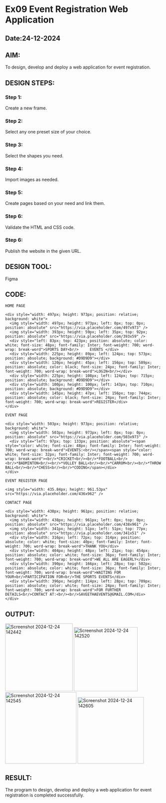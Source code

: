 # Ex09 Event Registration Web Application
## Date:24-12-2024

## AIM:
To design, develop and deploy a web application for event registration.

## DESIGN STEPS:

### Step 1:
Create a new frame.

### Step 2:
Select any one preset size of your choice.

### Step 3:
Select the shapes you need.

### Step 4:
Import images as needed.

### Step 5:
Create pages based on your need and link them.

### Step 6:

Validate the HTML and CSS code.

### Step 6:

Publish the website in the given URL.

## DESIGN TOOL:
Figma

## CODE:
```
HOME PAGE

<div style="width: 497px; height: 973px; position: relative; background: white">
  <img style="width: 497px; height: 973px; left: 0px; top: 0px; position: absolute" src="https://via.placeholder.com/497x973" />
  <img style="width: 393px; height: 59px; left: 35px; top: 92px; position: absolute" src="https://via.placeholder.com/393x59" />
  <div style="left: 83px; top: 423px; position: absolute; color: white; font-size: 48px; font-family: Inter; font-weight: 700; word-wrap: break-word">SPORTS DAY<br/>     EVENTS </div>
  <div style="width: 225px; height: 89px; left: 124px; top: 573px; position: absolute; background: #D9D9D9"></div>
  <div style="width: 120px; height: 45px; left: 156px; top: 589px; position: absolute; color: black; font-size: 24px; font-family: Inter; font-weight: 700; word-wrap: break-word">LOGIN<br/></div>
  <div style="width: 225px; height: 108px; left: 124px; top: 715px; position: absolute; background: #D9D9D9"></div>
  <div style="width: 100px; height: 100px; left: 143px; top: 710px; position: absolute; background: #D9D9D9"></div>
  <div style="width: 145px; height: 47px; left: 156px; top: 744px; position: absolute; color: black; font-size: 24px; font-family: Inter; font-weight: 700; word-wrap: break-word">REGISTER</div>
</div>

EVENT PAGE

<div style="width: 503px; height: 973px; position: relative; background: white">
  <img style="width: 503px; height: 973px; left: 0px; top: 0px; position: absolute" src="https://via.placeholder.com/503x973" />
  <div style="left: 97px; top: 133px; position: absolute"><span style="color: white; font-size: 48px; font-family: Inter; font-weight: 700; word-wrap: break-word">EVENTS:<br/></span><span style="color: white; font-size: 32px; font-family: Inter; font-weight: 700; word-wrap: break-word"><br/>*CRICKET<br/><br/>*FOOTBALL<br/><br/>*BADMINTON<br/><br/>*VOLLEY BALL<br/><br/>*CARROM<br/><br/>*THROW BALL<br/><br/>*CHESS<br/><br/>*CODING</span></div>
</div>

EVENT REGISTER PAGE

<img style="width: 435.84px; height: 961.53px" src="https://via.placeholder.com/436x962" />

CONTACT PAGE

<div style="width: 438px; height: 961px; position: relative; background: white">
  <img style="width: 438px; height: 961px; left: 0px; top: 0px; position: absolute" src="https://via.placeholder.com/438x961" />
  <img style="width: 341px; height: 51px; left: 51px; top: 77px; position: absolute" src="https://via.placeholder.com/341x51" />
  <div style="width: 316px; left: 72px; top: 314px; position: absolute; color: white; font-size: 40px; font-family: Inter; font-weight: 700; word-wrap: break-word">THANK YOU</div>
  <div style="width: 404px; height: 48px; left: 21px; top: 454px; position: absolute; color: white; font-size: 36px; font-family: Inter; font-weight: 700; word-wrap: break-word">WE ALL ARE EAGERLY</div>
  <div style="width: 390px; height: 166px; left: 28px; top: 502px; position: absolute; color: white; font-size: 36px; font-family: Inter; font-weight: 700; word-wrap: break-word">WAITING FOR YOUR<br/>PARTICIPATION FOR<br/>THE SPORTS EVENTS</div>
  <div style="width: 396px; height: 114px; left: 28px; top: 709px; position: absolute; color: white; font-size: 24px; font-family: Inter; font-weight: 700; word-wrap: break-word">FOR FURTHER DETAILS<br/>CONTACT AT:<br/><br/>SAVEETHAEVENTS@GMAIL.COM</div>
</div>
```

## OUTPUT:
<img width="217" alt="Screenshot 2024-12-24 142442" src="https://github.com/user-attachments/assets/5bb3caa8-01ca-4e6e-81a1-aa66cd155d02" />
<img width="205" alt="Screenshot 2024-12-24 142520" src="https://github.com/user-attachments/assets/61e84247-c119-427e-aedc-34fcba106186" />
<img width="229" alt="Screenshot 2024-12-24 142545" src="https://github.com/user-attachments/assets/6d5c0ecc-2a53-41c5-9c13-03c2ab331d71" />
<img width="213" alt="Screenshot 2024-12-24 142605" src="https://github.com/user-attachments/assets/b1f471ec-a9c5-4d5c-8fa4-bbc175b14f77" />


## RESULT:
The program to design, develop and deploy a web application for event registration is completed successfully.
